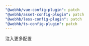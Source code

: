 ```yaml
---
"@webhb/vue-config-plugin": patch
"@webhb/asset-config-plugin": patch
"@webhb/less-config-plugin": patch
"@webhb/ts-config-plugin": patch
---
```


注入更多配置
